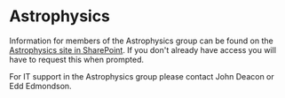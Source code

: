 # Astrophysics

Information for members of the Astrophysics group can be found on the [Astrophysics site in SharePoint](https://liveuclac.sharepoint.com/sites/PhysAstAstPhysGrp). If you don't already have access you will have to request this when prompted.

For IT support in the Astrophysics group please contact John Deacon or Edd Edmondson.